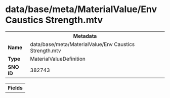 <h1>data/base/meta/MaterialValue/Env Caustics Strength.mtv</h1><table><tr><th colspan="100%">Metadata</th></tr><tr><td><b>Name</b></td><td>data/base/meta/MaterialValue/Env Caustics Strength.mtv</td></tr><tr><td><b>Type</b></td><td>MaterialValueDefinition</td></tr><tr><td><b>SNO ID</b></td><td>382743</td></tr></table>

<table><tr><th colspan="100%">Fields</th></tr></table>

